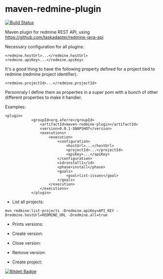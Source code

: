 maven-redmine-plugin
====================

[![Build Status](https://travis-ci.org/aferre/redmine-maven-plugin.png?branch=master)](https://travis-ci.org/aferre/redmine-maven-plugin)

Maven plugin for redmine REST API, using https://github.com/taskadapter/redmine-java-api


Necessary configuration for all plugins:
```
<redmine.hostUrl>...</redmine.hostUrl>
<redmine.apiKey>...</redmine.apiKey>
```

It's a good thing to have the following property defined for a project tied to redmine (redmine project identifier).
```
<redmine.projectId>...</redmine.projectId>
```

Personnaly I define them as properties in a super pom with a bunch of other different properties to make it handier.

Examples:
```
<plugin>
  			<groupId>org.aferre</groupId>
				<artifactId>maven-redmine-plugin</artifactId>
				<version>0.0.1-SNAPSHOT</version>
				<executions>
					<execution>
						<configuration>
							<hostUrl>...</hostUrl>
							<projectId>...</projectId>
							<apiKey>...</apiKey>
						</configuration>
						<id>install1</id>
						<phase>install</phase>
						<goals>
							<goal>list-issues</goal>
						</goals>
					</execution>
				</executions>
			</plugin>
```

*	List all projects:

```
mvn redmine:list-projects -Dredmine.apiKey=API_KEY -Dredmine.hostUrl=REDMINE_URL -Dredmine.all=true
```

*	Prints versions:


*	Create version:


*	Close version:


*	Remove version:


*	Create project:


[![Bitdeli Badge](https://d2weczhvl823v0.cloudfront.net/aferre/redmine-maven-plugin/trend.png)](https://bitdeli.com/free "Bitdeli Badge")

